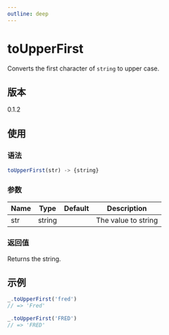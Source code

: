 ```yaml
---
outline: deep
---
```


# toUpperFirst

Converts the first character of `string` to upper case.

## 版本

0.1.2

## 使用

### 语法

```js
toUpperFirst(str) -> {string}
```

### 参数

| Name   | Type       | Default | Description             |
|--------|------------|---------|-------------------------|
| str    | string     |         | The value to string    |

### 返回值

Returns the string.

## 示例

```js
_.toUpperFirst('fred')
// => 'Fred'

_.toUpperFirst('FRED')
// => 'FRED'
```
